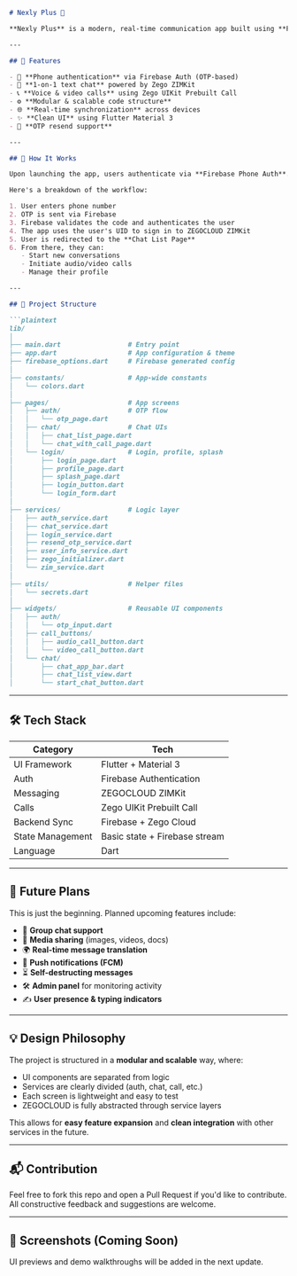 

````markdown
# Nexly Plus 💬

**Nexly Plus** is a modern, real-time communication app built using **Flutter**, designed to provide a seamless messaging and calling experience. It integrates **ZEGOCLOUD** for chat, voice, and video communication, and uses **Firebase Authentication** for secure phone-based login.

---

## 🚀 Features

- 🔐 **Phone authentication** via Firebase Auth (OTP-based)
- 💬 **1-on-1 text chat** powered by Zego ZIMKit
- 📞 **Voice & video calls** using Zego UIKit Prebuilt Call
- ⚙️ **Modular & scalable code structure**
- 🌐 **Real-time synchronization** across devices
- ✨ **Clean UI** using Flutter Material 3
- 🔁 **OTP resend support**

---

## 🧠 How It Works

Upon launching the app, users authenticate via **Firebase Phone Auth**. After successful verification, the app programmatically logs the user into **ZEGOCLOUD's ZIMKit**, initializing messaging and call capabilities using the user's UID.

Here's a breakdown of the workflow:

1. User enters phone number
2. OTP is sent via Firebase
3. Firebase validates the code and authenticates the user
4. The app uses the user's UID to sign in to ZEGOCLOUD ZIMKit
5. User is redirected to the **Chat List Page**
6. From there, they can:
   - Start new conversations
   - Initiate audio/video calls
   - Manage their profile

---

## 📁 Project Structure

```plaintext
lib/
│
├── main.dart                 # Entry point
├── app.dart                  # App configuration & theme
├── firebase_options.dart     # Firebase generated config
│
├── constants/                # App-wide constants
│   └── colors.dart
│
├── pages/                    # App screens
│   ├── auth/                 # OTP flow
│   │   └── otp_page.dart
│   ├── chat/                 # Chat UIs
│   │   ├── chat_list_page.dart
│   │   └── chat_with_call_page.dart
│   └── login/                # Login, profile, splash
│       ├── login_page.dart
│       ├── profile_page.dart
│       ├── splash_page.dart
│       ├── login_button.dart
│       └── login_form.dart
│
├── services/                 # Logic layer
│   ├── auth_service.dart
│   ├── chat_service.dart
│   ├── login_service.dart
│   ├── resend_otp_service.dart
│   ├── user_info_service.dart
│   ├── zego_initializer.dart
│   └── zim_service.dart
│
├── utils/                    # Helper files
│   └── secrets.dart
│
├── widgets/                  # Reusable UI components
│   ├── auth/
│   │   └── otp_input.dart
│   ├── call_buttons/
│   │   ├── audio_call_button.dart
│   │   └── video_call_button.dart
│   └── chat/
│       ├── chat_app_bar.dart
│       ├── chat_list_view.dart
│       └── start_chat_button.dart
````

---

## 🛠️ Tech Stack

| Category         | Tech                          |
| ---------------- | ----------------------------- |
| UI Framework     | Flutter + Material 3          |
| Auth             | Firebase Authentication       |
| Messaging        | ZEGOCLOUD ZIMKit              |
| Calls            | Zego UIKit Prebuilt Call      |
| Backend Sync     | Firebase + Zego Cloud         |
| State Management | Basic state + Firebase stream |
| Language         | Dart                          |

---

## 🌱 Future Plans

This is just the beginning. Planned upcoming features include:

* 👥 **Group chat support**
* 🧾 **Media sharing** (images, videos, docs)
* 🌍 **Real-time message translation**
* 📲 **Push notifications (FCM)**
* ⏳ **Self-destructing messages**
* 🛠 **Admin panel** for monitoring activity
* ✍️ **User presence & typing indicators**

---

## 💡 Design Philosophy

The project is structured in a **modular and scalable** way, where:

* UI components are separated from logic
* Services are clearly divided (auth, chat, call, etc.)
* Each screen is lightweight and easy to test
* ZEGOCLOUD is fully abstracted through service layers

This allows for **easy feature expansion** and **clean integration** with other services in the future.

---

## 📬 Contribution

Feel free to fork this repo and open a Pull Request if you'd like to contribute.
All constructive feedback and suggestions are welcome.

---

## 📸 Screenshots (Coming Soon)

UI previews and demo walkthroughs will be added in the next update.

```
